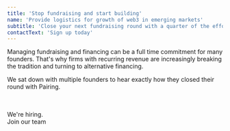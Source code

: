 ```yaml
---
title: 'Stop fundraising and start building'
name: 'Provide logistics for growth of web3 in emerging markets'
subtitle: 'Close your next fundraising round with a quarter of the effort'
contactText: 'Sign up today'
---
```


Managing fundraising and financing can be a full time commitment for many founders. That's why firms with recurring revenue are increasingly breaking the tradition and turning to alternative financing.

We sat down with multiple founders to hear exactly how they closed their round with Pairing.

<br/><br/>
We're hiring. <br/>
Join our team

